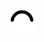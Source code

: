 <img src="https://raw.githubusercontent.com/n3r4zzurr0/svg-spinners/abfa05c49acf005b8b1e0ef8eb25a67a7057eb20/svg-css/180-ring.svg" alt="python" width="40" height="40"/>
